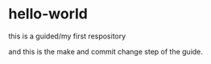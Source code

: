 # hello-world

this is a guided/my first respository

and this is the make and commit change step of the guide.
